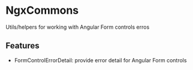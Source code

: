 # NgxCommons

Utils/helpers for working with Angular Form controls erros

## Features

- FormControlErrorDetail: provide error detail for Angular Form controls
